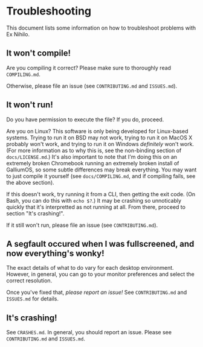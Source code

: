 # Troubleshooting

This document lists some information on how to troubleshoot problems with Ex Nihilo.

## It won't compile!

Are you compiling it correct?  Please make sure to thoroughly read `COMPILING.md`.

Otherwise, please file an issue (see `CONTRIBUTING.md` and `ISSUES.md`).

## It won't run!

Do you have permission to execute the file?  If you do, proceed.

Are you on Linux?  This software is only being developed for Linux-based systems.  Trying to run it on BSD may not work, trying to run it on MacOS X probably won't work, and trying to run it on Windows _definitely_ won't work.  (For more information as to why this is, see the non-binding section of `docs/LICENSE.md`.)  It's also important to note that I'm doing this on an extremely broken Chromebook running an extremely broken install of GalliumOS, so some subtle differences may break everything.  You may want to just compile it yourself (see `docs/COMPILING.md`, and if compiling fails, see the above section).

If this doesn't work, try running it from a CLI, then getting the exit code.  (On Bash, you can do this with `echo $?`.)  It may be crashing so unnoticably quickly that it's interpretted as not running at all.  From there, proceed to section "It's crashing!".

If it still won't run, please file an issue (see `CONTRIBUTING.md`).

## A segfault occured when I was fullscreened, and now everything's wonky!

The exact details of what to do vary for each desktop environment.  However, in general, you can go to your monitor preferences and select the correct resolution.

Once you've fixed that, _please report an issue!_  See `CONTRIBUTING.md` and `ISSUES.md` for details.

## It's crashing!

See `CRASHES.md`.  In general, you should report an issue.  Please see `CONTRIBUTING.md` and `ISSUES.md`.
